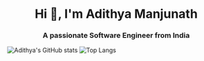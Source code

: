 <h1 align="center">Hi 👋, I'm Adithya Manjunath</h1>
<h3 align="center">A passionate Software Engineer from India</h3>

![Adithya's GitHub stats](https://github-readme-stats.vercel.app/api?username=Cr4zySh4rk&show_icons=true&theme=radical)
![Top Langs](https://github-readme-stats.vercel.app/api/top-langs/?username=Cr4zySh4r&layout=compact&theme=radical)
